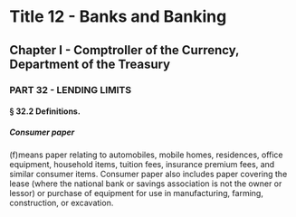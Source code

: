 
# Title 12 - Banks and Banking
## Chapter I - Comptroller of the Currency, Department of the Treasury
### PART 32 - LENDING LIMITS
#### § 32.2 Definitions.
##### Consumer paper

(f)means paper relating to automobiles, mobile homes, residences, office equipment, household items, tuition fees, insurance premium fees, and similar consumer items. Consumer paper also includes paper covering the lease (where the national bank or savings association is not the owner or lessor) or purchase of equipment for use in manufacturing, farming, construction, or excavation.
